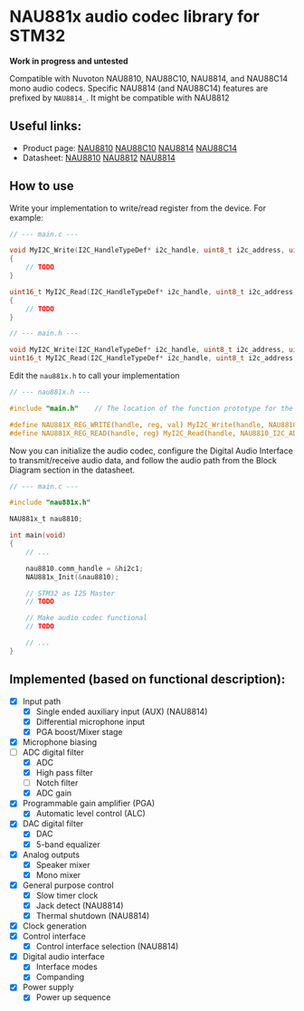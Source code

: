 NAU881x audio codec library for STM32
======================================

**Work in progress and untested**

Compatible with Nuvoton NAU8810, NAU88C10, NAU8814, and NAU88C14 mono audio codecs. Specific NAU8814 (and NAU88C14) features are prefixed by `NAU8814_`. It might be compatible with NAU8812

## Useful links:
- Product page: [NAU8810](https://www.nuvoton.com/products/smart-home-audio/audio-converters/audio-codec-series/nau8810yg/) [NAU88C10](https://www.nuvoton.com/products/smart-home-audio/audio-converters/audio-codec-series/nau88c10yg/) [NAU8814](https://www.nuvoton.com/products/smart-home-audio/audio-converters/audio-codec-series/nau8814yg/) [NAU88C14](https://www.nuvoton.com/products/smart-home-audio/audio-converters/audio-codec-series/nau88c14yg/)
- Datasheet: [NAU8810](https://www.nuvoton.com/export/resource-files/NAU8810_Datasheet_Rev_2.8.pdf) [NAU8812](https://www.nuvoton.com/export/resource-files/DS_NAU8812_Datasheet_EN_Rev2.9.pdf) [NAU8814](https://www.nuvoton.com/export/resource-files/en-us--DS_NAU8814_DataSheet_EN_Rev3.2.pdf)

## How to use
Write your implementation to write/read register from the device. For example:
```C
// --- main.c ---

void MyI2C_Write(I2C_HandleTypeDef* i2c_handle, uint8_t i2c_address, uint8_t register, uint16_t value)
{
    // TODO
}

uint16_t MyI2C_Read(I2C_HandleTypeDef* i2c_handle, uint8_t i2c_address, uint8_t register)
{
    // TODO
}
```
```C
// --- main.h ---

void MyI2C_Write(I2C_HandleTypeDef* i2c_handle, uint8_t i2c_address, uint8_t register, uint16_t value);
uint16_t MyI2C_Read(I2C_HandleTypeDef* i2c_handle, uint8_t i2c_address, uint8_t register);
```

Edit the `nau881x.h` to call your implementation
```C
// --- nau881x.h ---

#include "main.h"    // The location of the function prototype for the implementation

#define NAU881X_REG_WRITE(handle, reg, val) MyI2C_Write(handle, NAU8810_I2C_ADDRESS, reg, val)
#define NAU881X_REG_READ(handle, reg) MyI2C_Read(handle, NAU8810_I2C_ADDRESS, reg)
```

Now you can initialize the audio codec, configure the Digital Audio Interface to transmit/receive audio data, and follow the audio path from the Block Diagram section in the datasheet.
```C
// --- main.c ---

#include "nau881x.h"

NAU881x_t nau8810;

int main(void)
{
    // ...

    nau8810.comm_handle = &hi2c1;
    NAU881x_Init(&nau8810);

    // STM32 as I2S Master
    // TODO

    // Make audio codec functional
    // TODO

    // ...
}
```

## Implemented (based on functional description):
- [X] Input path
    - [X] Single ended auxiliary input (AUX) (NAU8814)
    - [X] Differential microphone input
    - [X] PGA boost/Mixer stage
- [X] Microphone biasing
- [ ] ADC digital filter
    - [X] ADC
    - [X] High pass filter
    - [ ] Notch filter
    - [X] ADC gain
- [X] Programmable gain amplifier (PGA)
    - [X] Automatic level control (ALC)
- [X] DAC digital filter
    - [X] DAC
    - [X] 5-band equalizer
- [X] Analog outputs
    - [X] Speaker mixer
    - [X] Mono mixer
- [X] General purpose control
    - [X] Slow timer clock
    - [X] Jack detect (NAU8814)
    - [X] Thermal shutdown (NAU8814)
- [X] Clock generation
- [X] Control interface
    - [X] Control interface selection (NAU8814)
- [X] Digital audio interface
    - [X] Interface modes
    - [X] Companding
- [X] Power supply
    - [X] Power up sequence
